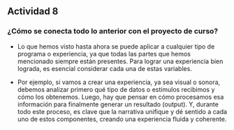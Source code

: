 ## Actividad 8

### ¿Cómo se conecta todo lo anterior con el proyecto de curso?

- Lo que hemos visto hasta ahora se puede aplicar a cualquier tipo de programa o experiencia, ya que todas las partes que hemos mencionado siempre están presentes. Para lograr una experiencia bien lograda,
es esencial considerar cada una de estas variables.

- Por ejemplo, si vamos a crear una experiencia, ya sea visual o sonora, debemos analizar primero qué tipo de datos o estímulos recibimos y cómo los obtenemos. Luego, hay que pensar en cómo procesamos esa información 
para finalmente generar un resultado (output). Y, durante todo este proceso, es clave que la narrativa unifique y dé sentido a cada uno de estos componentes, creando una experiencia fluida y coherente.




